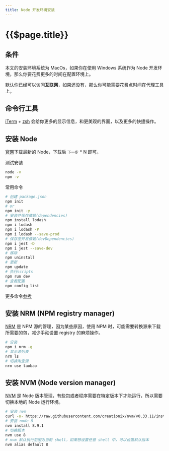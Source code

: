 ```yaml
---
title: Node 开发环境安装
---
```


# {{$page.title}}

## 条件

本文的安装环境系统为 MacOs，如果你在使用 Windows 系统作为 Node 开发环境，那么你要花费更多的时间在配置环境上。

默认你已经可以访问**互联网**，如果还没有，那么你可能需要花费点时间在代理工具上。

## 命令行工具

[iTerm](https://iterm2.com/) + [zsh](https://ohmyz.sh/) 会给你更多的显示信息，和更美观的界面，以及更多的快捷操作。

## 安装 Node

[官网](https://nodejs.org/en/)下载最新的 Node，下载后 `下一步` * N 即可。

测试安装

```bash
node -v
npm -v
```

常用命令

```bash
# 创建 package.json
npm init
# or
npm init -y
# 安装并保存依赖(dependencies)
npm install lodash
npm i lodash
npm i lodash -P
npm i lodash --save-prod
# 保存至开发依赖(devDependencies)
npm i jest -D
npm i jest --save-dev
# 移除
npm uninstall
# 更新
npm update
# 执行scripts
npm run dev
# 查看配置
npm config list
```

更多命令[参考](https://docs.npmjs.com/cli-documentation/)

## 安装 NRM (NPM registry manager)

[NRM](https://github.com/Pana/nrm) 是 NPM 源的管理，因为某些原因，使用 NPM 时，可能需要转换源来下载所需要的包，减少手动设置 registry 的麻烦操作。

```bash
# 安装
npm i nrm -g
# 显示源列表
nrm ls
# 切换淘宝源
nrm use taobao
```

## 安装 NVM (Node version manager)

[NVM](https://github.com/creationix/nvm) 是 Node 版本管理，有些包或者程序需要在特定版本下才能运行，所以需要切换本地的 Node 运行环境。

```bash
# 安装 nvm
curl -o- https://raw.githubusercontent.com/creationix/nvm/v0.33.11/install.sh | bash
# 安装 node 8
nvm install 8.9.1
# 切换版本
nvm use 8
# nvm 默认执行范围为当前 shell，如果想设置任意 shell 中，可以设置默认版本
nvm alias default 8
```